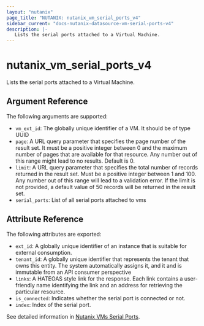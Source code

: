 ```yaml
---
layout: "nutanix"
page_title: "NUTANIX: nutanix_vm_serial_ports_v4"
sidebar_current: "docs-nutanix-datasource-vm-serial-ports-v4"
description: |-
   Lists the serial ports attached to a Virtual Machine. 
---
```


# nutanix_vm_serial_ports_v4
Lists the serial ports attached to a Virtual Machine.


## Argument Reference

The following arguments are supported:

* `vm_ext_id`: The globally unique identifier of a VM. It should be of type UUID
* `page`: A URL query parameter that specifies the page number of the result set. It must be a positive integer between 0 and the maximum number of pages that are available for that resource. Any number out of this range might lead to no results. Default is 0.
* `limit`: A URL query parameter that specifies the total number of records returned in the result set. Must be a positive integer between 1 and 100. Any number out of this range will lead to a validation error. If the limit is not provided, a default value of 50 records will be returned in the result set.
* `serial_ports`: List of all serial ports attached to vms

## Attribute Reference

The following attributes are exported:

* `ext_id`: A globally unique identifier of an instance that is suitable for external consumption.
* `tenant_id`: A globally unique identifier that represents the tenant that owns this entity. The system automatically assigns it, and it and is immutable from an API consumer perspective
* `links`: A HATEOAS style link for the response. Each link contains a user-friendly name identifying the link and an address for retrieving the particular resource.
* `is_connected`: Indicates whether the serial port is connected or not.
* `index`: Index of the serial port.

See detailed information in [Nutanix VMs Serial Ports](https://developers.nutanix.com/api-reference?namespace=vmm&version=v4.0.b1).